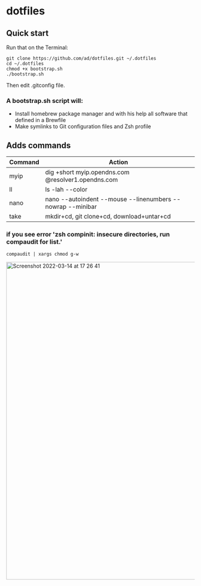 # dotfiles

## Quick start

Run that on the Terminal:
```
git clone https://github.com/ad/dotfiles.git ~/.dotfiles
cd ~/.dotfiles
chmod +x bootstrap.sh
./bootstrap.sh
```

Then edit .gitconfig file.

### A bootstrap.sh script will:
- Install homebrew package manager and with his help all software that defined in a Brewfile
- Make symlinks to Git configuration files and Zsh profile

## Adds commands

| Command | Action |
| ------- | ------ |
| myip | dig +short myip.opendns.com @resolver1.opendns.com |
| ll | ls -lah --color |
| nano | nano --autoindent --mouse --linenumbers --nowrap --minibar |
| take |  mkdir+cd, git clone+cd, download+untar+cd |


### if you see error 'zsh compinit: insecure directories, run compaudit for list.'

```
compaudit | xargs chmod g-w
```

<img width="849" alt="Screenshot 2022-03-14 at 17 26 41" src="https://user-images.githubusercontent.com/35623/158192768-7b44db03-675f-463c-bc55-1a7d1c90bd5d.png">


